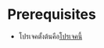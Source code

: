 # Prerequisites
* โปรเจคตั้งต้นคือ[โปรเจคนี้](https://github.com/KKGo-Software-engineering/assessment)